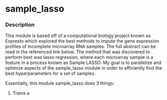 # sample_lasso

### Description

This module is based off of a computational biology project known as Expresto which explored the best methods to impute the gene expression 
profiles of incomplete microarray RNA samples. The full abstract can be read in the referenced link below. The method that was discovered to perform best was lasso regression, where each microarray sample is a feature in a process known as Sample LASSO. My goal is to parallelize and optimize aspects of the sample_lasso module in order to efficiently find the best hyperparameters for a set of samples.

Essentially, this module sample_lasso does 3 things:
1. Trains a 
